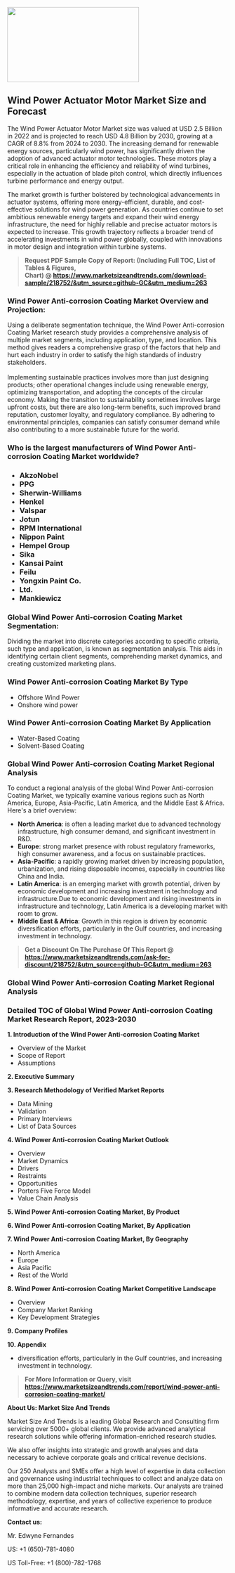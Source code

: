 <p><img class="alignnone size-medium wp-image-20088" src="https://ffe5etoiles.com/wp-content/uploads/2024/12/MST1-300x171.png" alt="" width="300" height="171" /></p><h2>Wind Power Actuator Motor Market Size and Forecast</h2><p>The Wind Power Actuator Motor Market size was valued at USD 2.5 Billion in 2022 and is projected to reach USD 4.8 Billion by 2030, growing at a CAGR of 8.8% from 2024 to 2030. The increasing demand for renewable energy sources, particularly wind power, has significantly driven the adoption of advanced actuator motor technologies. These motors play a critical role in enhancing the efficiency and reliability of wind turbines, especially in the actuation of blade pitch control, which directly influences turbine performance and energy output.</p><p>The market growth is further bolstered by technological advancements in actuator systems, offering more energy-efficient, durable, and cost-effective solutions for wind power generation. As countries continue to set ambitious renewable energy targets and expand their wind energy infrastructure, the need for highly reliable and precise actuator motors is expected to increase. This growth trajectory reflects a broader trend of accelerating investments in wind power globally, coupled with innovations in motor design and integration within turbine systems.</p></p><blockquote id="" class=""><strong>Request PDF Sample Copy of Report: (Including Full TOC, List of Tables &amp; Figures, Chart)&nbsp;@&nbsp;<strong><a href="https://www.marketsizeandtrends.com/download-sample/218752/&utm_source=github-GC&utm_medium=263" target="_blank">https://www.marketsizeandtrends.com/download-sample/218752/&utm_source=github-GC&utm_medium=263</a></strong></strong></blockquote><h3 id="" class="">Wind Power Anti-corrosion Coating Market&nbsp;Overview and Projection:</h3><p id="" class="">Using a deliberate segmentation technique, the Wind Power Anti-corrosion Coating Market research study provides a comprehensive analysis of multiple market segments, including application, type, and location. This method gives readers a comprehensive grasp of the factors that help and hurt each industry in order to satisfy the high standards of industry stakeholders. <br /> <br />Implementing sustainable practices involves more than just designing products; other operational changes include using renewable energy, optimizing transportation, and adopting the concepts of the circular economy. Making the transition to sustainability sometimes involves large upfront costs, but there are also long-term benefits, such improved brand reputation, customer loyalty, and regulatory compliance. By adhering to environmental principles, companies can satisfy consumer demand while also contributing to a more sustainable future for the world.</p><h3 id="" class="">Who is the largest manufacturers of&nbsp;Wind Power Anti-corrosion Coating Market worldwide?</h3><h3 class=""><p><ul><li>AkzoNobel </li><li> PPG </li><li> Sherwin-Williams </li><li> Henkel </li><li> Valspar </li><li> Jotun </li><li> RPM International </li><li> Nippon Paint </li><li> Hempel Group </li><li> Sika </li><li> Kansai Paint </li><li> Feilu </li><li> Yongxin Paint Co. </li><li> Ltd. </li><li> Mankiewicz</li></ul></p></h3><h3 id="" class="">Global&nbsp;Wind Power Anti-corrosion Coating Market Segmentation:</h3><p id="" class="">Dividing the market into discrete categories according to specific criteria, such type and application, is known as segmentation analysis. This aids in identifying certain client segments, comprehending market dynamics, and creating customized marketing plans.</p><h3 id="" class="">Wind Power Anti-corrosion Coating Market&nbsp;By Type</h3><p><p><ul><li>Offshore Wind Power</li><li> Onshore wind power</p></li></ul></p></p><h3 id="" class="">Wind Power Anti-corrosion Coating Market&nbsp;By Application</h3><p class=""><p><ul><li>Water-Based Coating</li><li> Solvent-Based Coating</li></ul></p></p><h3 id="" class="">Global Wind Power Anti-corrosion Coating Market Regional Analysis</h3><p id="" class="">To conduct a regional analysis of the global Wind Power Anti-corrosion Coating Market, we typically examine various regions such as North America, Europe, Asia-Pacific, Latin America, and the Middle East &amp; Africa. Here's a brief overview:</p><ul><li><strong>North America</strong>: is often a leading market due to advanced technology infrastructure, high consumer demand, and significant investment in R&amp;D.</li><li><strong>Europe</strong>: strong market presence with robust regulatory frameworks, high consumer awareness, and a focus on sustainable practices.</li><li><strong>Asia-Pacific</strong>: a rapidly growing market driven by increasing population, urbanization, and rising disposable incomes, especially in countries like China and India.</li><li><strong>Latin America</strong>: is an emerging market with growth potential, driven by economic development and increasing investment in technology and infrastructure.Due to economic development and rising investments in infrastructure and technology, Latin America is a developing market with room to grow.</li><li><strong>Middle East &amp; Africa</strong>: Growth in this region is driven by economic diversification efforts, particularly in the Gulf countries, and increasing investment in technology.</li></ul><blockquote id="" class=""><strong>Get a Discount On The Purchase Of This Report @ <strong><a href="https://www.marketsizeandtrends.com/ask-for-discount/218752/&utm_source=github-GC&utm_medium=263" target="_blank">https://www.marketsizeandtrends.com/ask-for-discount/218752/&utm_source=github-GC&utm_medium=263</a></strong></strong></blockquote><h3 id="" class="">Global Wind Power Anti-corrosion Coating Market Regional Analysis</h3><h3 id="" class="">Detailed TOC of Global Wind Power Anti-corrosion Coating Market Research Report, 2023-2030</h3><p id="" class=""><strong>1. Introduction of the Wind Power Anti-corrosion Coating Market</strong></p><ul><li>Overview of the Market</li><li>Scope of Report</li><li>Assumptions</li></ul><p id="" class=""><strong>2. Executive Summary</strong></p><p id="" class=""><strong>3. Research Methodology of Verified Market Reports</strong></p><ul><li>Data Mining</li><li>Validation</li><li>Primary Interviews</li><li>List of Data Sources</li></ul><p id="" class=""><strong>4. Wind Power Anti-corrosion Coating Market Outlook</strong></p><ul><li>Overview</li><li>Market Dynamics</li><li>Drivers</li><li>Restraints</li><li>Opportunities</li><li>Porters Five Force Model</li><li>Value Chain Analysis</li></ul><p id="" class=""><strong>5. Wind Power Anti-corrosion Coating Market, By Product</strong></p><p id="" class=""><strong>6. Wind Power Anti-corrosion Coating Market, By Application</strong></p><p id="" class=""><strong>7. Wind Power Anti-corrosion Coating Market, By Geography</strong></p><ul><li>North America</li><li>Europe</li><li>Asia Pacific</li><li>Rest of the World</li></ul><p id="" class=""><strong>8. Wind Power Anti-corrosion Coating Market Competitive Landscape</strong></p><ul><li>Overview</li><li>Company Market Ranking</li><li>Key Development Strategies</li></ul><p id="" class=""><strong>9. Company Profiles</strong></p><p id="" class=""><strong>10. Appendix</strong></p><ul><li>diversification efforts, particularly in the Gulf countries, and increasing investment in technology.</li></ul><blockquote id="" class=""><strong>For More Information or Query, visit <strong><strong><a href="https://www.marketsizeandtrends.com/report/wind-power-anti-corrosion-coating-market/" target="_blank">https://www.marketsizeandtrends.com/report/wind-power-anti-corrosion-coating-market/</a></strong></strong></strong></blockquote><p id="" class=""><strong>About Us: Market Size And Trends</strong></p><p id="" class="">Market Size And Trends is a leading Global Research and Consulting firm servicing over 5000+ global clients. We provide advanced analytical research solutions while offering information-enriched research studies.</p><p id="" class="">We also offer insights into strategic and growth analyses and data necessary to achieve corporate goals and critical revenue decisions.</p><p id="" class="">Our 250 Analysts and SMEs offer a high level of expertise in data collection and governance using industrial techniques to collect and analyze data on more than 25,000 high-impact and niche markets. Our analysts are trained to combine modern data collection techniques, superior research methodology, expertise, and years of collective experience to produce informative and accurate research.</p><p id="" class=""><strong>Contact us:</strong></p><p id="" class="">Mr. Edwyne Fernandes</p><p id="" class="">US: +1 (650)-781-4080</p><p id="" class="">US Toll-Free: +1 (800)-782-1768</p>
